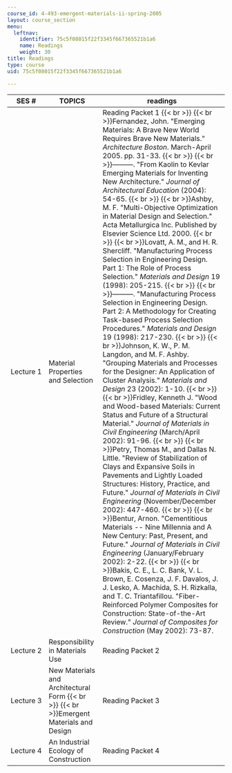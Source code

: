 ```yaml
---
course_id: 4-493-emergent-materials-ii-spring-2005
layout: course_section
menu:
  leftnav:
    identifier: 75c5f08015f22f3345f667365521b1a6
    name: Readings
    weight: 30
title: Readings
type: course
uid: 75c5f08015f22f3345f667365521b1a6

---
```


| SES # | TOPICS | readings |
| --- | --- | --- |
| Lecture 1 | Material Properties and Selection | Reading Packet 1  {{< br >}}  {{< br >}}Fernandez, John. "Emerging Materials: A Brave New World Requires Brave New Materials." _Architecture Boston_. March-April 2005. pp. 31-33.  {{< br >}}  {{< br >}}———. "From Kaolin to Kevlar Emerging Materials for Inventing New Architecture." _Journal of Architectural Education_ (2004): 54-65.  {{< br >}}  {{< br >}}Ashby, M. F. "Multi-Objective Optimization in Material Design and Selection." Acta Metallurgica Inc. Published by Elsevier Science Ltd. 2000.  {{< br >}}  {{< br >}}Lovatt, A. M., and H. R. Shercliff. "Manufacturing Process Selection in Engineering Design. Part 1: The Role of Process Selection." _Materials and Design_ 19 (1998): 205-215.  {{< br >}}  {{< br >}}———. "Manufacturing Process Selection in Engineering Design. Part 2: A Methodology for Creating Task-based Process Selection Procedures." _Materials and Design_ 19 (1998): 217-230.  {{< br >}}  {{< br >}}Johnson, K. W., P. M. Langdon, and M. F. Ashby. "Grouping Materials and Processes for the Designer: An Application of Cluster Analysis." _Materials and Design_ 23 (2002): 1-10.  {{< br >}}  {{< br >}}Fridley, Kenneth J. "Wood and Wood-based Materials: Current Status and Future of a Structural Material." _Journal of Materials in Civil Engineering_ (March/April 2002): 91-96.  {{< br >}}  {{< br >}}Petry, Thomas M., and Dallas N. Little. "Review of Stabilization of Clays and Expansive Soils in Pavements and Lightly Loaded Structures: History, Practice, and Future." _Journal of Materials in Civil Engineering_ (November/December 2002): 447-460.  {{< br >}}  {{< br >}}Bentur, Arnon. "Cementitious Materials -- Nine Millennia and A New Century: Past, Present, and Future." _Journal of Materials in Civil Engineering_ (January/February 2002): 2-22.  {{< br >}}  {{< br >}}Bakis, C. E., L. C. Bank, V. L. Brown, E. Cosenza, J. F. Davalos, J. J. Lesko, A. Machida, S. H. Rizkalla, and T. C. Triantafillou. "Fiber-Reinforced Polymer Composites for Construction: State-of-the-Art Review." _Journal of Composites for Construction_ (May 2002): 73-87. |
| Lecture 2 | Responsibility in Materials Use | Reading Packet 2 |
| Lecture 3 | New Materials and Architectural Form  {{< br >}}  {{< br >}}Emergent Materials and Design | Reading Packet 3 |
| Lecture 4 | An Industrial Ecology of Construction | Reading Packet 4